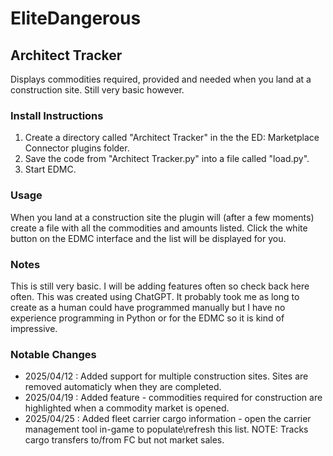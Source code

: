 # EliteDangerous

## Architect Tracker
Displays commodities required, provided and needed when you land at a construction site. Still very basic however.

### Install Instructions
1. Create a directory called "Architect Tracker" in the the ED: Marketplace Connector plugins folder.
2. Save the code from "Architect Tracker.py" into a file called "load.py".
3. Start EDMC.

### Usage
When you land at a construction site the plugin will (after a few moments) create a file with all the commodities and amounts listed. Click the white button on the EDMC interface and the list will be displayed for you.

### Notes
This is still very basic. I will be adding features often so check back here often.
This was created using ChatGPT. It probably took me as long to create as a human could have programmed manually but I have no experience programming in Python or for the EDMC so it is kind of impressive.

### Notable Changes
+ 2025/04/12 : Added support for multiple construction sites. Sites are removed automaticly when they are completed.
+ 2025/04/19 : Added feature - commodities required for construction are highlighted when a commodity market is opened.
+ 2025/04/25 : Added fleet carrier cargo information - open the carrier management tool in-game to populate\refresh this list. NOTE: Tracks cargo transfers to/from FC but not market sales.
